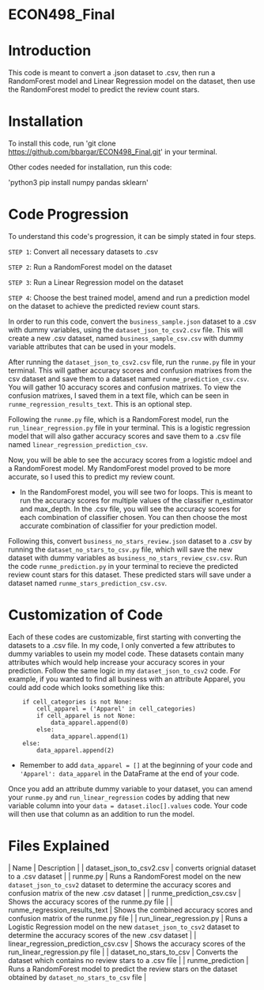 # ECON498_Final

# Introduction
This code is meant to convert a .json dataset to .csv, then run a RandomForest model and Linear Regression model on the dataset, then use the RandomForest model to predict the review count stars.

# Installation
To install this code, run 'git clone https://github.com/bbargar/ECON498_Final.git' in your terminal.

Other codes needed for installation, run this code:

'python3 pip install numpy pandas sklearn'

# Code Progression
To understand this code's progression, it can be simply stated in four steps.

`STEP 1`: Convert all necessary datasets to .csv

`STEP 2`: Run a RandomForest model on the dataset

`STEP 3`: Run a Linear Regression model on the dataset

`STEP 4`: Choose the best trained model, amend and run a prediction model on the dataset to achieve the predicted review count stars.

In order to run this code, convert the `business_sample.json` dataset to a .csv with dummy variables, using the `dataset_json_to_csv2.csv` file. This will create a new .csv dataset, named `business_sample_csv.csv` with dummy variable attributes that can be used in your models.

After running the `dataset_json_to_csv2.csv` file, run the `runme.py` file in your terminal. This will gather accuracy scores and confusion matrixes from the csv dataset and save them to a dataset named `runme_prediction_csv.csv`. You will gather 10 accuracy scores and confusion matrixes. To view the confusion matrixes, I saved them in a text file, which can be seen in `runme_regression_results_text`. This is an optional step.

Following the `runme.py` file, which is a RandomForest model, run the `run_linear_regression.py` file in your terminal. This is a logistic regression model that will also gather accuracy scores and save them to a .csv file named `linear_regression_prediction_csv`.

Now, you will be able to see the accuracy scores from a logistic mdoel and a RandomForest model. My RandomForest model proved to be more accurate, so I used this to predict my review count.
- In the RandomForest model, you will see two for loops. This is meant to run the accuracy scores for multiple values of the classifier n_estimator and max_depth. In the .csv file, you will see the accuracy scores for each combination of classifier chosen. You can then choose the most accurate combination of classifier for your prediction model.

Following this, convert `business_no_stars_review.json` dataset to a .csv by running the `dataset_no_stars_to_csv.py` file, which will save the new dataset with dummy variables as `business_no_stars_review_csv.csv`. Run the code `runme_prediction.py` in your terminal to recieve the predicted review count stars for this dataset. These predicted stars will save under a dataset named `runme_stars_prediction_csv.csv`. 

# Customization of Code

Each of these codes are customizable, first starting with converting the datasets to a .csv file. In my code, I only converted a few attributes to dummy variables to usein my model code. These datasets contain many attributes which would help increase your accuracy scores in your prediction. Follow the same logic in my `dataset_json_to_csv2` code. For example, if you wanted to find all business with an attribute Apparel, you could add code which looks something like this:
```
	if cell_categories is not None:
		cell_apparel = ('Apparel' in cell_categories)
		if cell_apparel is not None:
			data_apparel.append(0)
		else: 
			data_apparel.append(1)
	else:
		data_apparel.append(2)
```
- Remember to add `data_apparel = []` at the beginning of your code and `'Apparel': data_apparel` in the DataFrame at the end of your code.

Once you add an attribute dummy variable to your dataset, you can amend your `runme.py` and `run_linear_regression` codes by adding that new variable column into your `data = dataset.iloc[].values` code. Your code will then use that column as an addition to run the model. 

# Files Explained
| Name | Description |
| dataset_json_to_csv2.csv | converts orignial dataset to a .csv dataset |
| runme.py | Runs a RandomForest model on the new `dataset_json_to_csv2` dataset to determine the accuracy scores and confusion matrix of the new .csv dataset |
| runme_prediction_csv.csv | Shows the accuracy scores of the runme.py file |
| runme_regression_results_text | Shows the combined accuracy scores and confusion matrix of the runme.py file |
| run_linear_regression.py | Runs a Logistic Regression model on the new `dataset_json_to_csv2` dataset to determine the accuracy scores of the new .csv dataset |
| linear_regression_prediction_csv.csv | Shows the accuracy scores of the run_linear_regression.py file |
| dataset_no_stars_to_csv | Converts the dataset which contains no review stars to a .csv file |
| runme_prediction | Runs a RandomForest model to predict the review stars on the dataset obtained by `dataset_no_stars_to_csv` file |

